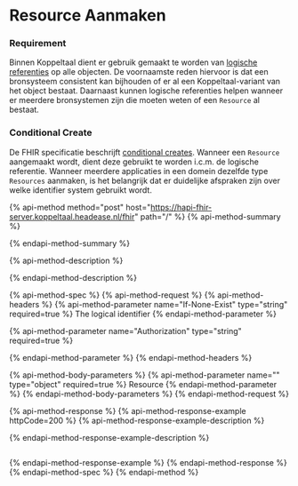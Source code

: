 # Resource Aanmaken

### Requirement

Binnen Koppeltaal dient er gebruik gemaakt te worden van [logische referenties](https://www.hl7.org/fhir/references.html#logical) op alle objecten. De voornaamste reden hiervoor is dat een bronsysteem consistent kan bijhouden of er al een Koppeltaal-variant van het object bestaat. Daarnaast kunnen logische referenties helpen wanneer er meerdere bronsystemen zijn die moeten weten of een `Resource` al bestaat.

### Conditional Create

De FHIR specificatie beschrijft [conditional creates](https://www.hl7.org/fhir/http.html#ccreate). Wanneer een `Resource` aangemaakt wordt, dient deze gebruikt te worden i.c.m. de logische referentie. Wanneer meerdere applicaties in een domein dezelfde type `Resources` aanmaken, is het belangrijk dat er duidelijke afspraken zijn over welke identifier system gebruikt wordt.

{% api-method method="post" host="https://hapi-fhir-server.koppeltaal.headease.nl/fhir" path="/<Resource>" %}
{% api-method-summary %}

{% endapi-method-summary %}

{% api-method-description %}

{% endapi-method-description %}

{% api-method-spec %}
{% api-method-request %}
{% api-method-headers %}
{% api-method-parameter name="If-None-Exist" type="string" required=true %}
The logical identifier
{% endapi-method-parameter %}

{% api-method-parameter name="Authorization" type="string" required=true %}

{% endapi-method-parameter %}
{% endapi-method-headers %}

{% api-method-body-parameters %}
{% api-method-parameter name="" type="object" required=true %}
Resource
{% endapi-method-parameter %}
{% endapi-method-body-parameters %}
{% endapi-method-request %}

{% api-method-response %}
{% api-method-response-example httpCode=200 %}
{% api-method-response-example-description %}

{% endapi-method-response-example-description %}

```

```
{% endapi-method-response-example %}
{% endapi-method-response %}
{% endapi-method-spec %}
{% endapi-method %}


